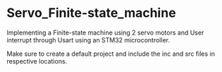 # Servo_Finite-state_machine
Implementing a Finite-state machine using 2 servo motors and User interrupt through Usart using an STM32 microcontroller.

Make sure to create a default project and include the inc and src files in respective locations.
